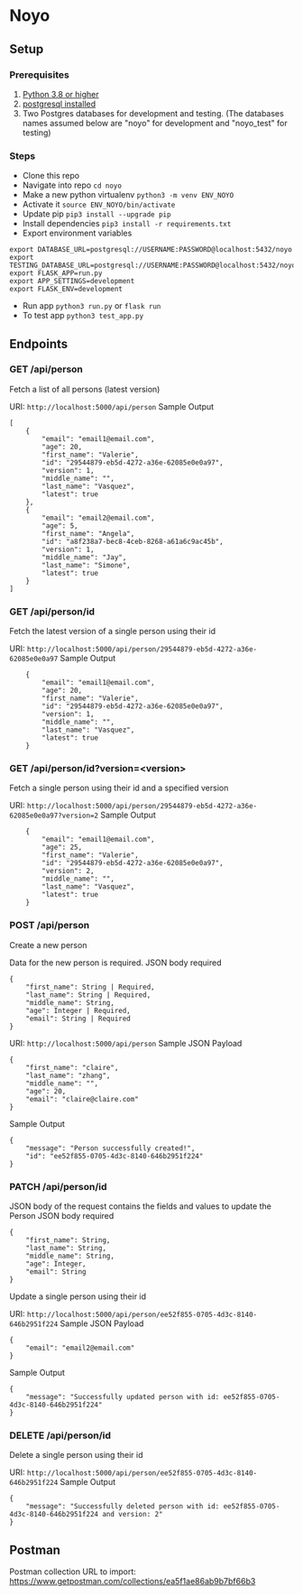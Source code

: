 # Noyo

## Setup

### Prerequisites

1. [Python 3.8 or higher](https://www.python.org/downloads/release/python-380/)
2. [postgresql installed](https://www.codementor.io/@engineerapart/getting-started-with-postgresql-on-mac-osx-are8jcopb)
3. Two Postgres databases for development and testing. (The databases names assumed below are "noyo" for development and "noyo_test" for testing)

### Steps

-   Clone this repo
-   Navigate into repo `cd noyo`
-   Make a new python virtualenv `python3 -m venv ENV_NOYO`
-   Activate it `source ENV_NOYO/bin/activate`
-   Update pip `pip3 install --upgrade pip`
-   Install dependencies `pip3 install -r requirements.txt`
-   Export environment variables

```
export DATABASE_URL=postgresql://USERNAME:PASSWORD@localhost:5432/noyo
export TESTING_DATABASE_URL=postgresql://USERNAME:PASSWORD@localhost:5432/noyo_test
export FLASK_APP=run.py
export APP_SETTINGS=development
export FLASK_ENV=development
```

-   Run app `python3 run.py` or `flask run`
-   To test app `python3 test_app.py`

## Endpoints

### GET /api/person

Fetch a list of all persons (latest version)

URI: `http://localhost:5000/api/person`
Sample Output

```
[
    {
        "email": "email1@email.com",
        "age": 20,
        "first_name": "Valerie",
        "id": "29544879-eb5d-4272-a36e-62085e0e0a97",
        "version": 1,
        "middle_name": "",
        "last_name": "Vasquez",
        "latest": true
    },
    {
        "email": "email2@email.com",
        "age": 5,
        "first_name": "Angela",
        "id": "a8f238a7-bec8-4ceb-8268-a61a6c9ac45b",
        "version": 1,
        "middle_name": "Jay",
        "last_name": "Simone",
        "latest": true
    }
]
```

### GET /api/person/id

Fetch the latest version of a single person using their id

URI: `http://localhost:5000/api/person/29544879-eb5d-4272-a36e-62085e0e0a97`
Sample Output

```
    {
        "email": "email1@email.com",
        "age": 20,
        "first_name": "Valerie",
        "id": "29544879-eb5d-4272-a36e-62085e0e0a97",
        "version": 1,
        "middle_name": "",
        "last_name": "Vasquez",
        "latest": true
    }
```

### GET /api/person/id?version=\<version\>

Fetch a single person using their id and a specified version

URI: `http://localhost:5000/api/person/29544879-eb5d-4272-a36e-62085e0e0a97?version=2`
Sample Output

```
    {
        "email": "email1@email.com",
        "age": 25,
        "first_name": "Valerie",
        "id": "29544879-eb5d-4272-a36e-62085e0e0a97",
        "version": 2,
        "middle_name": "",
        "last_name": "Vasquez",
        "latest": true
    }
```

### POST /api/person

Create a new person

Data for the new person is required. JSON body required

```
{
    "first_name": String | Required,
    "last_name": String | Required,
    "middle_name": String,
    "age": Integer | Required,
    "email": String | Required
}
```

URI: `http://localhost:5000/api/person`
Sample JSON Payload

```
{
    "first_name": "claire",
    "last_name": "zhang",
    "middle_name": "",
    "age": 20,
    "email": "claire@claire.com"
}
```

Sample Output

```
{
    "message": "Person successfully created!",
    "id": "ee52f855-0705-4d3c-8140-646b2951f224"
}
```

### PATCH /api/person/id

JSON body of the request contains the fields and values to update the Person
JSON body required

```
{
    "first_name": String,
    "last_name": String,
    "middle_name": String,
    "age": Integer,
    "email": String
}
```

Update a single person using their id

URI: `http://localhost:5000/api/person/ee52f855-0705-4d3c-8140-646b2951f224`
Sample JSON Payload

```
{
	"email": "email2@email.com"
}
```

Sample Output

```
{
    "message": "Successfully updated person with id: ee52f855-0705-4d3c-8140-646b2951f224"
}
```

### DELETE /api/person/id

Delete a single person using their id

URI: `http://localhost:5000/api/person/ee52f855-0705-4d3c-8140-646b2951f224`
Sample Output

```
{
    "message": "Successfully deleted person with id: ee52f855-0705-4d3c-8140-646b2951f224 and version: 2"
}
```

## Postman

Postman collection URL to import: https://www.getpostman.com/collections/ea5f1ae86ab9b7bf66b3
